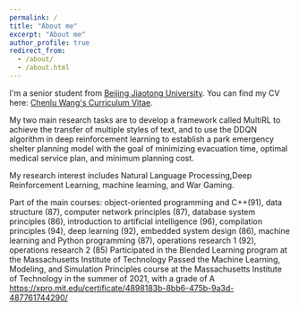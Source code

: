 ```yaml
---
permalink: /
title: "About me"
excerpt: "About me"
author_profile: true
redirect_from: 
  - /about/
  - /about.html
---
```


I'm a senior student from [Beijing Jiaotong University](https://www.bjtu.edu.cn/). 
You can find my CV here: [Chenlu Wang's Curriculum Vitae](../assets/Curriculum_Vitae.pdf).

My two main research tasks are to develop a framework called MultiRL to achieve the transfer of multiple styles of text, and to use the DDQN algorithm in deep reinforcement learning to establish a park emergency shelter planning model with the goal of minimizing evacuation time, optimal medical service plan, and minimum planning cost.

My research interest includes Natural Language Processing,Deep Reinforcement Learning, machine learning, and War Gaming.

Part of the main courses: object-oriented programming and C++(91), data structure (87), computer network principles (87), database system principles (86), introduction to artificial intelligence (96), compilation principles (94), deep learning (92), embedded system design (86), machine learning and Python programming (87), operations research 1 (92), operations research 2 (85)
Participated in the Blended Learning program at the Massachusetts Institute of Technology
Passed the Machine Learning, Modeling, and Simulation Principles course at the Massachusetts Institute of Technology in the summer of 2021, with a grade of A
https://xpro.mit.edu/certificate/4898183b-8bb6-475b-9a3d-487761744290/
